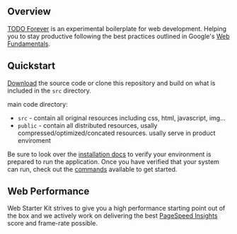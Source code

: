 ## Overview

[TODO Forever](https://github.com/linmxy/todo-forever) is an experimental boilerplate for web development. Helping you to stay productive following the best practices outlined in Google's [Web Fundamentals](http://developers.google.com/web/fundamentals). 

## Quickstart

[Download](https://github.com/linmxy/todo-forever) the source code or clone this repository and build on what is included in the `src` directory.

main code directory:

- `src` - contain all original resources including css, html, javascript, img...
- `public` - contain all distributed resources, usally compressed/optimized/concated resources. usally serve in product enviroment

Be sure to look over the [installation docs](doc/install.md) to verify your environment is prepared to run the application.
Once you have verified that your system can run, check out the [commands](doc/commands.md) available to get started.

## Web Performance

Web Starter Kit strives to give you a high performance starting point out of the box and we actively work on delivering the best [PageSpeed Insights](https://developers.google.com/speed/pagespeed/insights/) score and frame-rate possible.